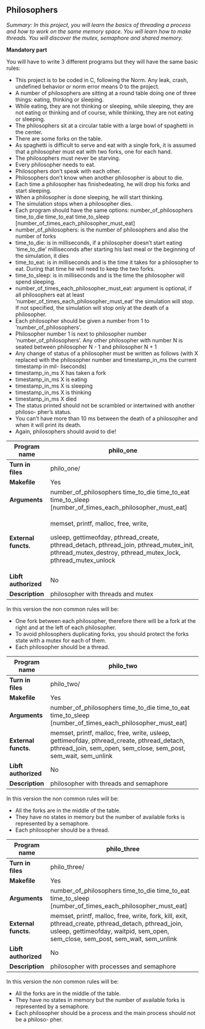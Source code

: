﻿## Philosophers

*Summary: In this project, you will learn the basics of threading a process and how to work on the same memory space. You will learn how to make threads. You will discover the mutex, semaphore and shared memory.*


**Mandatory part**

You will have to write 3 different programs but they will have the same basic rules:

- This project is to be coded in C, following the Norm. Any leak, crash, undefined behavior or norm error means 0 to the project.
- A number of philosophers are sitting at a round table doing one of three things: eating, thinking or sleeping.
- While eating, they are not thinking or sleeping, while sleeping, they are not eating or thinking and of course, while thinking, they are not eating or sleeping.
- The philosophers sit at a circular table with a large bowl of spaghetti in the center.
- There are some forks on the table.
- As spaghetti is difficult to serve and eat with a single fork, it is assumed that a philosopher must eat with two forks, one for each hand.
- The philosophers must never be starving.
- Every philosopher needs to eat.
- Philosophers don’t speak with each other.
- Philosophers don’t know when another philosopher is about to die.
- Each time a philosopher has finishedeating, he will drop his forks and start sleeping.
- When a philosopher is done sleeping, he will start thinking.
- The simulation stops when a philosopher dies.
- Each program should have the same options: number\_of\_philosophers time\_to\_die time\_to\_eat time\_to\_sleep [number\_of\_times\_each\_philosopher\_must\_eat]
- number\_of\_philosophers: is the number of philosophers and also the number of forks
- time\_to\_die: is in milliseconds, if a philosopher doesn’t start eating ’time\_to\_die’ milliseconds after starting his last meal or the beginning of the simulation, it dies
- time\_to\_eat: is in milliseconds and is the time it takes for a philosopher to eat. During that time he will need to keep the two forks.
- time\_to\_sleep: is in milliseconds and is the time the philosopher will spend sleeping.
- number\_of\_times\_each\_philosopher\_must\_eat: argument is optional, if all philosophers eat at least ’number\_of\_times\_each\_philosopher\_must\_eat’ the simulation will stop. If not specified, the simulation will stop only at the death of a philosopher.
- Each philosopher should be given a number from 1 to ’number\_of\_philosophers’.
- Philosopher number 1 is next to philosopher number ’number\_of\_philosophers’. Any other philosopher with number N is seated between philosopher N - 1 and philosopher N + 1
- Any change of status of a philosopher must be written as follows (with X replaced with the philosopher number and timestamp\_in\_ms the current timestamp in mil- liseconds)
- timestamp\_in\_ms X has taken a fork
- timestamp\_in\_ms X is eating
- timestamp\_in\_ms X is sleeping
- timestamp\_in\_ms X is thinking
- timestamp\_in\_ms X died
- The status printed should not be scrambled or intertwined with another philoso- pher’s status.
- You can’t have more than 10 ms between the death of a philosopher and when it will print its death.
- Again, philosophers should avoid to die!

|**Program name**|philo\_one|
| - | - |
|**Turn in files**|philo\_one/|
|**Makefile**|Yes|
|**Arguments**|number\_of\_philosophers time\_to\_die time\_to\_eat time\_to\_sleep [number\_of\_times\_each\_philosopher\_must\_eat]|
|**External functs.**|<p>memset, printf, malloc, free, write,</p><p>usleep, gettimeofday, pthread\_create, pthread\_detach, pthread\_join, pthread\_mutex\_init, pthread\_mutex\_destroy, pthread\_mutex\_lock, pthread\_mutex\_unlock</p>|
|**Libft authorized**|No|
|**Description**|philosopher with threads and mutex|
In this version the non common rules will be:

- One fork between each philosopher, therefore there will be a fork at the right and at the left of each philosopher.
- To avoid philosophers duplicating forks, you should protect the forks state with a mutex for each of them.
- Each philosopher should be a thread.

|**Program name**|philo\_two|
| - | - |
|**Turn in files**|philo\_two/|
|**Makefile**|Yes|
|**Arguments**|number\_of\_philosophers time\_to\_die time\_to\_eat time\_to\_sleep [number\_of\_times\_each\_philosopher\_must\_eat]|
|**External functs.**|memset, printf, malloc, free, write, usleep, gettimeofday, pthread\_create, pthread\_detach, pthread\_join, sem\_open, sem\_close, sem\_post, sem\_wait, sem\_unlink|
|**Libft authorized**|No|
|**Description**|philosopher with threads and semaphore|
In this version the non common rules will be:

- All the forks are in the middle of the table.
- They have no states in memory but the number of available forks is represented by a semaphore.
- Each philosopher should be a thread.

|**Program name**|philo\_three|
| - | - |
|**Turn in files**|philo\_three/|
|**Makefile**|Yes|
|**Arguments**|number\_of\_philosophers time\_to\_die time\_to\_eat time\_to\_sleep [number\_of\_times\_each\_philosopher\_must\_eat]|
|**External functs.**|memset, printf, malloc, free, write, fork, kill, exit, pthread\_create, pthread\_detach, pthread\_join, usleep, gettimeofday, waitpid, sem\_open, sem\_close, sem\_post, sem\_wait, sem\_unlink|
|**Libft authorized**|No|
|**Description**|philosopher with processes and semaphore|
In this version the non common rules will be:

- All the forks are in the middle of the table.
- They have no states in memory but the number of available forks is represented by a semaphore.
- Each philosopher should be a process and the main process should not be a philoso- pher.
